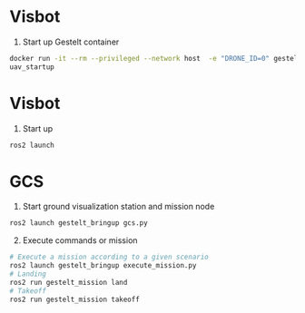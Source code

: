 # Visbot
1. Start up Gestelt container
```bash
docker run -it --rm --privileged --network host  -e "DRONE_ID=0" gestelt/mavoro:latest
uav_startup 
```

# Visbot
1. Start up 
```bash
ros2 launch 
```

# GCS
1. Start ground visualization station and mission node
```bash
ros2 launch gestelt_bringup gcs.py
```
2. Execute commands or mission
```bash
# Execute a mission according to a given scenario
ros2 launch gestelt_bringup execute_mission.py
# Landing
ros2 run gestelt_mission land
# Takeoff
ros2 run gestelt_mission takeoff
```
